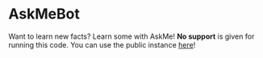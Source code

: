 # AskMeBot
Want to learn new facts? Learn some with AskMe! **No support** is given for running this code. You can use the public instance [here](https://discord.com/api/oauth2/authorize?client_id=811759493440471081&scope=applications.commands)!
